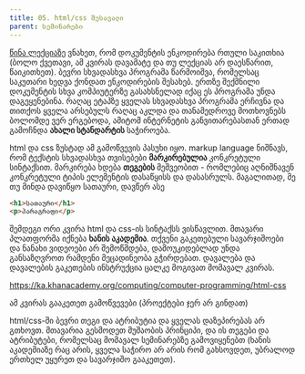 ```yaml
---
title: 05. html/css შესავალი
parent: სემინარები
---
```


[წინა ლექციაზე](/lectures/04_bits_bytes) ვნახეთ, რომ დოკუმენტის ენკოდირება რთული საკითხია (ბოლო ქვეთავი, ამ კვირას დავამატე და თუ ლექციას არ დაესწარით, წაიკითხეთ). ბევრი სხვადასხვა პროგრამა წარმოიშვა, რომელსაც საკუთარი ხედვა ქონდათ ენკოდირების შესახებ. ერთზე შექმნილი დოკუმენტის სხვა კომპიუტერზე გასახსნელად იქაც ეს პროგრამა უნდა დაგეყენებინა. რაღაც ეტაპზე ყველას სხვადასხვა პროგრამა ერჩივნა და თითქოს ყველა არსებულს რაღაც აკლდა და თანამედროვე მოთხოვნებს ბოლომდე ვერ ერგებოდა, ამიტომ ინტერნეტის განვითარებასთან ერთად გამოჩნდა **ახალი სტანდარტის** საჭიროება.

html და css ზუსტად ამ გამოწვევის პასუხი იყო. markup language ნიშნავს, რომ ტექსტის სხვადასხვა თვისებები **მარკირებულია** კონკრეტული სინტაქსით. მარკირება ხდება **თეგების** მეშვეობით - რომლებიც აღნიშნავენ კონკრეტული ტიპის ელემენტის დასაწყისს და დასასრულს. მაგალითად, მე თუ მინდა დავიწყო სათაური, დავწერ ასე


```html
<h1>სათაური</h1>
<p>პარაგრაფი</p>
```

შემდეგი ორი კვირა html და css-ის სინტაქსს ვისწავლით. მთავარი პლათფორმა იქნება **ხანის აკადემია**. თქვენი გაკეთებული სავარჯიშოები და ნანახი ვიდეოები არ შემოწმდება, დამოუკიდებლად უნდა განსაზღვროთ რამდენი მეცადინეობა გჭირდებათ. დავალება და დავალების გაკეთების ინსტრუქცია ცალკე მოგივათ მომავალ კვირას.


<https://ka.khanacademy.org/computing/computer-programming/html-css>

ამ კვირას გააკეთეთ გამოწვევები (პროექტები ჯერ არ გინდათ)

html/css-ში ბევრი თეგი და ატრიბუტია და ყველას დაზეპირებას არ გთხოვთ. მთავარია გესმოდეთ მუშაობის პრინციპი, და ის თეგები და ატრიბუტები, რომელსაც მომავალ სემინარებზე გამოვიყენებთ (ხანის აკადემიაზე რაც არის, ყველა საჭირო არ არის რომ გახსოვდეთ, უბრალოდ ერთხელ უყურეთ და სავარჯიშო გააკეთეთ).